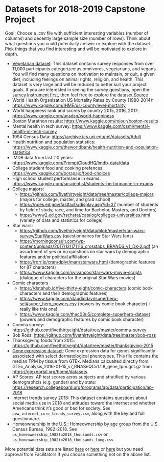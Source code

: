 
# Datasets for 2018-2019 Capstone Project

Goal: Choose a .csv file with sufficient interesting variables (number of columns) and decently large sample size (number of rows). Think about what questions you could potentially answer or explore with the dataset. Pick things that you find interesting and will be motivated to explore in depth.

* [Vegetarian dataset](Faunalytics-Current-Former-Veg-Study-Dataset-4-Groups.csv): This dataset contains survey responses from over 11,000 participants categorized as omnivores, vegetarians, and vegans. You will find many questions on motivation to maintain, or quit, a given diet, including feelings on animal rights, religion, and health. This dataset is very large and will be reduced to better suit your project goals. If you are interested in seeing the survey questions, open the [survey instrument first](Faunalytics-Current-Former-Veg-Study-Survey-Instrument.pdf), then feel free to explore the dataset.[Source](https://faunalytics.org/dataset-study-of-current-and-former-vegetarians-and-vegans/)
* World Health Organization US Mortality Rates by County (1980-2014): https://www.kaggle.com/IHME/us-countylevel-mortality
* World happiness rank and scores by country 2015, 2016, 2017: https://www.kaggle.com/unsdsn/world-happiness
* Boston Marathon results: https://www.kaggle.com/rojour/boston-results
* Mental health in tech survey: https://www.kaggle.com/osmi/mental-health-in-tech-survey
* 1994 Census Data:  https://archive.ics.uci.edu/ml/datasets/Adult
* Health nutrition and population statistics: https://www.kaggle.com/theworldbank/health-nutrition-and-population-statistics
* IMDB data from last t10 years: https://www.kaggle.com/PromptCloudHQ/imdb-data/data
* College student food and cooking prefences: https://www.kaggle.com/borapajo/food-choices
* High school student performance in exams: https://www.kaggle.com/spscientist/students-performance-in-exams
* College majors: 
  - https://github.com/fivethirtyeight/data/tree/master/college-majors (majors for college, master, and grad school)
  - https://nces.ed.gov/fastfacts/display.asp?id=37 (number of students by field of study, race, and time for Bachelor, Masters, and Doctors)
  - https://www2.ed.gov/rschstat/catalog/colleges-universities.html (variety of data and statistics for college)
* Star wars:
  - https://github.com/fivethirtyeight/data/blob/master/star-wars-survey/StarWars.csv (questionnaires for Star Wars fans)
  - https://morningconsult.com/wp-content/uploads/2017/12/171116_crosstabs_BRANDS_v1_DK-2.pdf (an assortment of yes or no questions on star wars by demographic features and/or political affiliation)
  - https://rdrr.io/cran/dplyr/man/starwars.html (demographic features for 87 characters)
  - https://www.kaggle.com/xvivancos/star-wars-movie-scripts (dialogue of characters for the original Star Wars movies)
* Comic characters
  - https://datahub.io/five-thirty-eight/comic-characters (comic book characters and their demographic features)
  - https://www.kaggle.com/claudiodavi/superhero-set#super_hero_powers.csv (powers by comic book character) I really like this one!
  - https://www.kaggle.com/thec03u5/complete-superhero-dataset (powers and demographic features by comic book character)
* Comma survey: https://github.com/fivethirtyeight/data/tree/master/comma-survey
* Bob Ross: https://github.com/fivethirtyeight/data/tree/master/bob-ross
* Thanksgiving foods from 2015: https://github.com/fivethirtyeight/data/tree/master/thanksgiving-2015
* [Gene expression dataset](GWC_gene_expression.csv): Gene expression data for genes significantly associated with select dermatological phenotypes. This file contains the median TPM by tissue from GTEx. Medians calcualted directly from GTEx_Analysis_2016-01-15_v7_RNASeQCv1.1.8_gene_tpm.gct.gz from https://gtexportal.org/home/datasets. 
* AP Scores: AP test scores acros subjects and stratified by various demographcis (e.g. gender) and by state: https://research.collegeboard.org/programs/ap/data/participation/ap-2018
* Internet trends survey 2018: This dataset contains questions about social media use in 2018 and attitudes toward the internet and whether Americans think it’s good or bad for society. See `pew_internet_core_trends_survey.csv`, along with the key and full questionnare.
* Homeownership in the U.S.: Homeownership by age group from the U.S. Census Bureau, 1982-2018. See `us_homeownership_1982to2018_thousands.csv` or `us_homeownership_1982to2018_thousands_long.csv`.


More potential data sets are listed [here](https://github.com/fivethirtyeight/data/tree/master/) or [here](Datasets_for_GWC.xlsx) or [here](http://lit.eecs.umich.edu/downloads.html#undefined) but you need approval from Facilitators if you choose something not on the above list.
